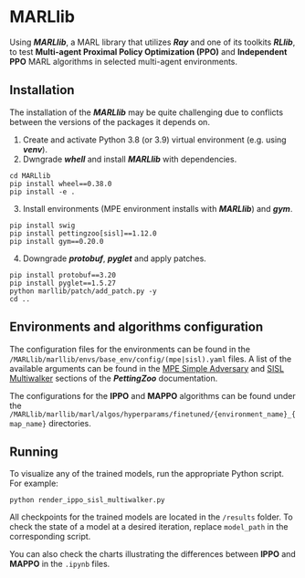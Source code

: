 # MARLlib
Using ***MARLlib***, a MARL library that utilizes ***Ray*** and one of its toolkits ***RLlib***, to test **Multi-agent Proximal Policy Optimization (PPO)** and **Independent PPO** MARL algorithms in selected multi-agent environments.

## Installation
The installation of the ***MARLlib*** may be quite challenging due to conflicts between the versions of the packages it depends on.
1. Create and activate Python 3.8 (or 3.9) virtual environment (e.g. using ***venv***).
2. Dwngrade ***whell*** and install ***MARLlib*** with dependencies.
```
cd MARLlib
pip install wheel==0.38.0
pip install -e .
```
3. Install environments (MPE environment installs with ***MARLlib***) and ***gym***.
```
pip install swig
pip install pettingzoo[sisl]==1.12.0
pip install gym==0.20.0
```
4. Downgrade ***protobuf***, ***pyglet*** and apply patches.
```
pip install protobuf==3.20
pip install pyglet==1.5.27
python marllib/patch/add_patch.py -y
cd ..
```

## Environments and algorithms configuration
The configuration files for the environments can be found in the `/MARLlib/marllib/envs/base_env/config/(mpe|sisl).yaml` files. A list of the available arguments can be found in the [MPE Simple Adversary](https://pettingzoo.farama.org/environments/mpe/simple_adversary/) and [SISL Multiwalker](https://pettingzoo.farama.org/environments/sisl/multiwalker/) sections of the ***PettingZoo*** documentation.

The configurations for the **IPPO** and **MAPPO** algorithms can be found under the `/MARLlib/marllib/marl/algos/hyperparams/finetuned/{environment_name}_{map_name}` directories.

## Running
To visualize any of the trained models, run the appropriate Python script. For example:
```
python render_ippo_sisl_multiwalker.py
```
All checkpoints for the trained models are located in the `/results` folder. To check the state of a model at a desired iteration, replace `model_path` in the corresponding script.

You can also check the charts illustrating the differences between **IPPO** and **MAPPO** in the `.ipynb` files.
